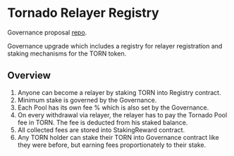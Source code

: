 # Tornado Relayer Registry

Governance proposal [repo](https://github.com/Rezan-vm/tornado-relayer-registry).

Governance upgrade which includes a registry for relayer registration and staking mechanisms for the TORN token.

## Overview

1. Anyone can become a relayer by staking TORN into Registry contract.
2. Minimum stake is governed by the Governance.
3. Each Pool has its own fee % which is also set by the Governance.
4. On every withdrawal via relayer, the relayer has to pay the Tornado Pool fee in TORN. The fee is deducted from his staked balance.
5. All collected fees are stored into StakingReward contract.
6. Any TORN holder can stake their TORN into Governance contract like they were before, but earning fees proportionately to their stake.
